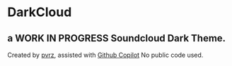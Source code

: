 # DarkCloud
## a WORK IN PROGRESS Soundcloud Dark Theme.
Created by [pvrz](https://github.com/pvrzz), assisted with [Github Copilot](https://github.com/features/copilot)
No public code used.
